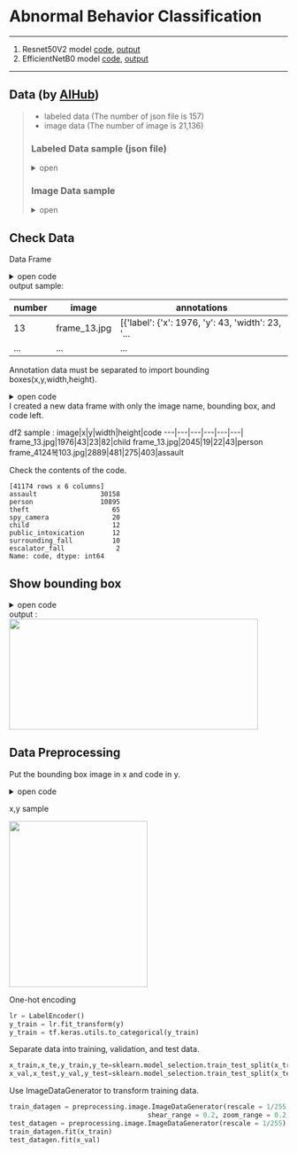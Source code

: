 # Abnormal Behavior Classification

***
1. Resnet50V2 model [code](https://github.com/yeol0129/AbnormalBehavior-Classification/blob/master/main.py), [output](https://github.com/yeol0129/AbnormalBehavior-Classification/blob/master/Resnet_output.out)
2. EfficientNetB0 model [code](https://github.com/yeol0129/AbnormalBehavior-Classification/blob/master/efficient.py), [output](https://github.com/yeol0129/AbnormalBehavior-Classification/blob/master/Efficientnet_output.out)
***
## Data (by [AIHub](https://www.aihub.or.kr/aihubdata/data/view.do?currMenu=115&topMenu=100&aihubDataSe=realm&dataSetSn=174))
> * labeled data (The number of json file is 157)
> * image data (The number of image is 21,136)
> ### Labeled Data sample (json file)
> 
> <details>
> <summary>open</summary>
> <img src="https://user-images.githubusercontent.com/111839344/216802059-378c31f1-14a0-4127-8cdf-5ef276f004f3.png" width="350" height="400">
>
> ```
> 'annotation_2245757.json',
> 'annotation_2250768.json',
> 'annotation_2250172.json',
> 'annotation_2076491.json',
> 'annotation_2250177.json',
> ...
> ```
> 
> </details>
> 
> ### Image Data sample
> <details>
> <summary>open</summary>
> <img src="https://user-images.githubusercontent.com/111839344/216803164-7229af7d-90cb-4f5b-b74f-f303ec3e0a48.png" width="300" height="300">
>
> 
> </details>

## Check Data
Data Frame
<details>
<summary>open code</summary>
    
```python
for i in range(len(json_file_list)):
    with open("/Volumes/Siyeol_ssd/jupyter/지하철 역사 내 CCTV 이상행동 영상/Training/폭행/[라벨]폭행_1/"+json_file_list[i]) as f:
        d = json.load(f)
    frame=json_normalize(d['frames'])
    list_df.append(frame)
df=pd.concat(list_df,ignore_index=True)
print(df)
```
</details>
output sample: 

number|image|annotations
---|---|---|
13|frame_13.jpg|[{'label': {'x': 1976, 'y': 43, 'width': 23, '...
...|...|...|

Annotation data must be separated to import bounding boxes(x,y,width,height).
<details>
<summary>open code</summary>
    
```python
image_pre=[]
label_pre=[]
code_pre=[]
for i in range(len(df)):
    for j in df["annotations"][i]:
        p=df["image"][i]
        f=j["label"]
        image_pre.append(p)
        label_pre.append(f)

for i in range(len(df)):
    for j in df["annotations"][i]:
        code=j["category"]["code"]
        code_pre.append(code)
        
image_df=pd.DataFrame(image_pre)
image_df.columns=['image']
label_df=pd.DataFrame(label_pre)
code_df=pd.DataFrame(code_pre)
code_df.columns=['code']
frame_pre=pd.concat([image_df,label_df],axis=1)
df2=pd.concat([frame_pre,code_df],axis=1)

```
</details>
I created a new data frame with only the image name, bounding box, and code left.

df2 sample : 
image|x|y|width|height|code
---|---|---|---|---|---|
frame_13.jpg|1976|43|23|82|child
frame_13.jpg|2045|19|22|43|person
frame_4124복103.jpg|2889|481|275|403|assault

Check the contents of the code.
```
[41174 rows x 6 columns]
assault                30158
person                 10895
theft                     65
spy_camera                20
child                     12
public_intoxication       12
surrounding_fall          10
escalator_fall             2
Name: code, dtype: int64
```

## Show bounding box
<details>
<summary>open code</summary>    

```python
def plot_img(image_name):
    fig, ax = plt.subplots(1, 2, figsize=(14, 14))
    ax = ax.flatten()

    bbox = df2[df2['image'] == image_name]
    img_path = os.path.join(images, image_name)

    image = cv2.imread(img_path, cv2.IMREAD_COLOR)
    image = cv2.cvtColor(image, cv2.COLOR_BGR2RGB).astype(np.float64)
    image /= 255.0
    image2 = image

    ax[0].set_title('Original Image')
    ax[0].imshow(image)

    for idx, row in bbox.iterrows():
        x = row['x']
        y = row['y']
        w = row['width']
        h = row['height']
        label = row['code']
        cv2.rectangle(image2, (int(x), int(y), int(w), int(h)), (255, 0, 0), 3)
        font = cv2.FONT_HERSHEY_SIMPLEX
        cv2.putText(image2, label, (int(x), int(y - 10)), font, 3, (255, 0, 0), 4)

    ax[1].set_title('Image with Boundary Box')
    ax[1].imshow(image2)
    
   plt.show()

plot_img("frame_4223 복사본36.jpg")
```
</details>
output : 

<img src="https://user-images.githubusercontent.com/111839344/216853336-db10eb1e-4536-4d2a-993a-9c51b21cdaa3.png" width="450" height="200">

## Data Preprocessing
Put the bounding box image in x and code in y.
<details>
<summary>open code</summary>

```python
x=[]
y=[]
for i in range(len(df2)):
    arr=[]
    for item in df2.iloc[i]:
        arr.append(item)
    img = cv2.imread(os.path.join(images, arr[0]))
    img = img[arr[2]:(arr[2]+arr[4]),arr[1]:(arr[1]+arr[3])]
    try:
        img = cv2.resize(img, (224, 224))
    except:
        continue
    x.append(img)
    y.append(arr[5])
 ```
    
 </details>
 
x,y sample

<img src="https://user-images.githubusercontent.com/111839344/216856224-63c361e1-2e64-4e38-8b70-51fcf9f10176.png" width="250" height="300">

One-hot encoding

```python
lr = LabelEncoder()
y_train = lr.fit_transform(y)
y_train = tf.keras.utils.to_categorical(y_train)
```

Separate data into training, validation, and test data.

```python
x_train,x_te,y_train,y_te=sklearn.model_selection.train_test_split(x_train,y_train,test_size=0.4,random_state=0)
x_val,x_test,y_val,y_test=sklearn.model_selection.train_test_split(x_te,y_te,test_size=0.5,random_state=0)
```

Use ImageDataGenerator to transform training data.

```python
train_datagen = preprocessing.image.ImageDataGenerator(rescale = 1/255,rotation_range = 30, width_shift_range = 0.2, height_shift_range = 0.2,
                                   shear_range = 0.2, zoom_range = 0.2, horizontal_flip = True, vertical_flip =True)
test_datagen = preprocessing.image.ImageDataGenerator(rescale = 1/255)
train_datagen.fit(x_train)
test_datagen.fit(x_val)
```
